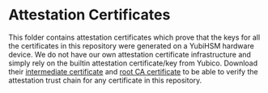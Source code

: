 # Attestation Certificates

This folder contains attestation certificates which prove that the keys for all the certificates in this repository were generated on a YubiHSM hardware device.
We do not have our own attestation certificate infrastructure and simply rely on the builtin attestation certificate/key from Yubico.
Download their [intermediate certificate](https://developers.yubico.com/YubiHSM2/Concepts/E45DA5F361B091B30D8F2C6FA040DB6FEF57918E.pem) and [root CA certificate](https://developers.yubico.com/YubiHSM2/Concepts/yubihsm2-attest-ca-crt.pem) to be able to verify the attestation trust chain for any certificate in this repository.
